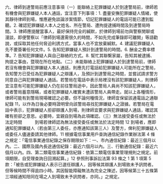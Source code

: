 六、律師到達警局前應注意事項（一）能聯絡上犯罪嫌疑人於到達警局前，律師若有機會與犯罪嫌疑人本人通話，宜注意下列事項：1. 盡量安撫犯罪嫌疑人情緒，使其靜待律師到場，惟應避免談論涉案情節，切記犯罪嫌疑人的電話可能已遭到監聽。2. 確認犯罪嫌疑人本人之姓名、所在警局、遭拘提逮捕時間及到達警局時間。3. 律師應提醒當事人，最好保持完全的緘默，於律師到場前勿與警察閒聊或漫談，即便警察以「律師到場還需很久的時間，不如先完成筆錄即可離開」等語勸說，或採取其他任何脅迫利誘方式，當事人也不宜放棄緘默。4. 建議犯罪嫌疑人先不要簽署任何文件。5. 告知犯罪嫌疑人預計到達警局的時間。6. 酬金之費率標準。7. 告知犯罪嫌疑人與自己聯絡的方式。8. 幫忙其聯繫家屬，告知其被逮捕、拘提之事由，暨現在所在地點。（二）未能聯絡上犯罪嫌疑人於到達警局前，律師若沒有機會與犯罪嫌疑人本人通話，則應先打電話給犯罪嫌疑人可能所在之警局，告知警方已受任為犯罪嫌疑人之辯護人，及預計到達警局之時間，並嘗試請求警方同意自己與犯罪嫌疑人通話。若警局在電話中表示局裡沒有該犯罪嫌疑人，則律師宜注意有可能犯罪嫌疑人仍在前往警局途中，因此警局人員尚不知該犯罪嫌疑人，或者警局蓄意隱瞞，或者犯罪嫌疑人確實未遭該警局人員帶走。就以上各種情形，律師可能有到警局現場確認之必要。但不論何種情況，律師宜保留該通電話之通聯紀錄 11，以作為日後必要時證明曾向該警局尋找犯罪嫌疑人之證據。若警局在電話中表示，犯罪嫌疑人拒卻辯護人到場，則律師宜要求與犯罪嫌疑人通話，確認其確有拒卻之意思。必要時，宜親自到場為此項確認。（三）無法接受委任或無法於法定時間　　　到場若律師認為無法接受委任或無法於法定時間 12 到場者，應即通知犯罪嫌疑人（若由第三人委任，亦應通知該第三人）及警方，俾利犯罪嫌疑人或委任人儘速委請其他律師。11 根據電信事業用戶查詢通信紀錄作業辦法第 4 條之規定：「電信事業通信紀錄之保存期限如下：一、市內通信紀錄：最近三個月以內。二、國際及國內長途通信紀錄：最近六個月以內。三、行動通信紀錄：最近六個月以內。四、第二類電信事業通信紀錄：依第二類電信事業管理規則之規定。前項期限，自受理查詢日回溯起算。」12 參照刑事訴訟法第 93 條之 1 第 1 項第 5 款：「被告或犯罪嫌疑人表示已選任辯護人，因等候其辯護人到場致未予訊問者。但等候時間不得逾四小時。其因智能障礙無法為完全之陳述，因等候第三十五條第三項經通知陪同在場之人到場致未予訊問者，亦同。」之規定。